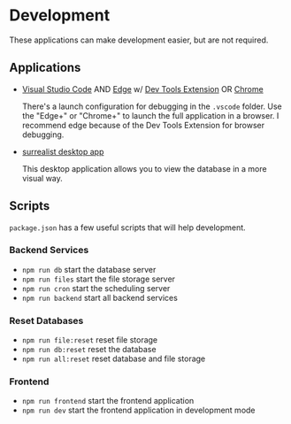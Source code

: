 # Development

These applications can make development easier, but are not required.

## Applications

- [Visual Studio Code](https://code.visualstudio.com) AND
  [Edge](https://microsoft.com/edge) w/ [Dev Tools Extension](https://marketplace.visualstudio.com/items?itemName=ms-edgedevtools.vscode-edge-devtools) OR [Chrome](https://google.com/chrome)

  There's a launch configuration for debugging in the `.vscode` folder.
  Use the "Edge+" or "Chrome+" to launch the full application in a browser.
  I recommend edge because of the Dev Tools Extension for browser debugging.

- [surrealist desktop app](https://surrealdb.com/surrealist)

  This desktop application allows you to view the database in a more visual way.

## Scripts

`package.json` has a few useful scripts that will help development.

### Backend Services

- `npm run db` start the database server
- `npm run files` start the file storage server
- `npm run cron` start the scheduling server
- `npm run backend` start all backend services

### Reset Databases

- `npm run file:reset` reset file storage
- `npm run db:reset` reset the database
- `npm run all:reset` reset database and file storage

### Frontend

- `npm run frontend` start the frontend application
- `npm run dev` start the frontend application in development mode
